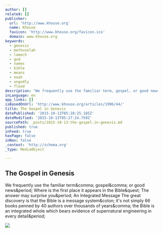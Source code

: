 ```yaml
---
author: []
related: []
publisher:
  url: 'http://www.khouse.org'
  name: Khouse
  favicon: 'http://www.khouse.org/favicon.ico'
  domain: www.khouse.org
keywords:
  - genesis
  - methuselah
  - lamech
  - god
  - names
  - bible
  - means
  - noah
  - ungodly
  - flood
description: "We frequently use the familiar term, gospel, or good news. Where is the first place it appears in the Bible? The answer may surprise you. An Integrated Message The great discovery is that the Bible is a message system: it's not simply 66 books penned by 40 authors over thousands of years, the Bible is an integrated whole which bears evidence of supernatural engineering in every detail."
inLanguage: en
app_links: []
isBasedOnUrl: 'http://www.khouse.org/articles/1996/44/'
title: The Gospel in Genesis
datePublished: '2015-10-13T05:28:25.185Z'
dateModified: '2015-10-13T05:27:24.759Z'
sourcePath: _posts/2015-10-13-the-gospel-in-genesis.md
published: true
inFeed: true
hasPage: false
inNav: false
_context: 'http://schema.org'
_type: MediaObject

---
```

<article style=""><h1>The Gospel in Genesis</h1><p>We frequently use the familiar term&amp;comma; gospel&amp;comma; or good news&amp;period; Where is the first place it appears in the Bible&amp;quest; The answer may surprise you&amp;period; An Integrated Message The great discovery is that the Bible is a message system&amp;colon; it's not simply 66 books penned by 40 authors over thousands of years&amp;comma; the Bible is an integrated whole which bears evidence of supernatural engineering in every detail&amp;period;</p><img src="https://resources.khouse.org/images/products/thumbs/dvd162.jpg" /></article>